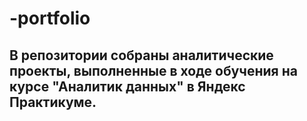 # -portfolio
## В репозитории собраны аналитические проекты, выполненные в ходе обучения на курсе "Аналитик данных" в Яндекс Практикуме.


